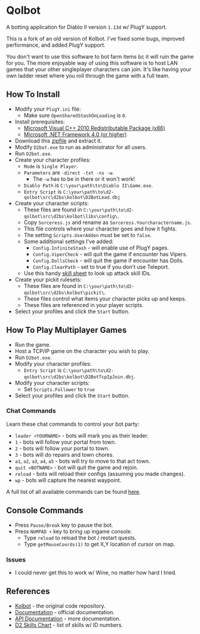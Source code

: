 # Qolbot

A botting application for Diablo II version ``1.13d`` w/ PlugY support.

This is a fork of an old version of Kolbot.  I've fixed some bugs, improved performance, and added PlugY support.

You don't want to use this software to bot farm items bc it will ruin the game for you.  The more enjoyable way of using this software is to host LAN games that your other singleplayer characters can join.  It's like having your own ladder reset where you roll through the game with a full team.

## How To Install

- Modify your ``PlugY.ini`` file:
	- Make sure ``OpenSharedStashOnLoading`` is ``0``.
- Install prerequisites:
	- [Microsoft Visual C++ 2010 Redistributable Package (x86)](https://www.microsoft.com/en-us/download/details.aspx?id=5555)
	- [Microsoft .NET Framework 4.0 (or higher)](https://dotnet.microsoft.com/download/dotnet-framework)
- Download this [zipfile](https://github.com/whipowill/d2-qolbot/archive/master.zip) and extract it.
- Modify ``D2bot.exe`` to run as administrator for all users.
- Run ``D2bot.exe``.
- Create your character profiles:
	- ``Mode`` is ``Single Player``.
	- ``Parameters`` are ``-direct -txt -ns -w``.
		- The ``-w`` has to be in there or it won't work!
	- ``Diablo Path`` is ``C:\your\path\to\Diablo II\Game.exe``.
	- ``Entry Script`` is ``C:\your\path\to\d2-qolbot\src\d2bs\kolbot\D2BotLead.dbj``
- Create your character scripts:
	- These files are found in ``C:\your\path\to\d2-qolbot\src\d2bs\kolbot\libs\config\``.
	- Copy ``Sorceress.js`` and rename as ``Sorceress.Yourcharactername.js``.
	- This file controls where your character goes and how it fights.
	- The setting ``Scripts.UserAddon`` must be set to ``false``.
	- Some additional settings I've added:
		- ``Config.InfiniteStash`` - will enable use of PlugY pages.
		- ``Config.ViperCheck`` - will quit the game if encounter has Vipers.
		- ``Config.DollsCheck`` - will quit the game if encounter has Dolls.
		- ``Config.ClearPath`` - set to true if you don't use Teleport.
	- Use this handy [skill sheet](https://user.xmission.com/~trevin/DiabloIIv1.09_Skills.html) to look up attack skill IDs.
- Create your pickit rulesets:
	- These files are found in ``C:\your\path\to\d2-qolbot\src\d2bs\kolbot\pickit\``.
	- These files control what items your character picks up and keeps.
	- These files are referenced in your player scripts.
- Select your profiles and click the ``Start`` button.

## How To Play Multiplayer Games

- Run the game.
- Host a TCP/IP game on the character you wish to play.
- Run ``D2bot.exe``.
- Modify your character profiles:
	- ``Entry Script`` is ``C:\your\path\to\d2-qolbot\src\d2bs\kolbot\D2BotTcpIpJoin.dbj``.
- Modify your character scripts:
	- Set ``Scripts.Follower`` to ``true``
- Select your profiles and click the ``Start`` button.

### Chat Commands

Learn these chat commands to control your bot party:

- ``leader <YOURNAME>`` - bots will mark you as their leader.
- ``1`` - bots will follow your portal from town.
- ``2`` - bots will follow your portal to town.
- ``3`` - bots will do repairs and town chores.
- ``a1``, ``a2``, ``a3``, ``a4``, ``a5`` - bots will try to move to that act town.
- ``quit <BOTNAME>`` - bot will quit the game and rejoin.
- ``reload`` - bots will reload their configs (assuming you made changes).
- ``wp`` - bots will capture the nearest waypoint.

A full list of all available commands can be found [here](https://github.com/kolton/d2bot-with-kolbot/wiki/Follower).

## Console Commands

- Press ``Pause/Break`` key to pause the bot.
- Press ``NUMPAD +`` key to bring up ingame console.
	- Type ``reload`` to reload the bot / restart quests.
	- Type ``getMouseCoords(1)`` to get X,Y location of cursor on map.

### Issues

- I could never get this to work w/ Wine, no matter how hard I tried.

## References

- [Kolbot](https://github.com/kolton/d2bot-with-kolbot/tree/patch-113d-core15) - the original code repository.
- [Documentation](https://github.com/blizzhackers/documentation/blob/master/kolbot/Hotkeys.md/#hotkeys) - official documentation.
- [API Documentation](https://github.com/noah-/d2bs) - more documentation.
- [D2 Skills Chart](https://user.xmission.com/~trevin/DiabloIIv1.09_Skills.html) - list of skills w/ ID numbers.